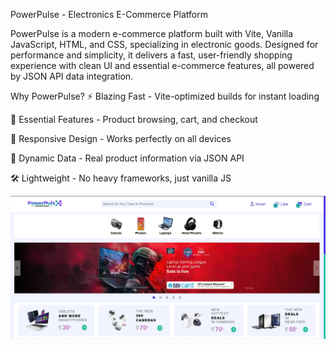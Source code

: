 PowerPulse - Electronics E-Commerce Platform

PowerPulse is a modern e-commerce platform built with Vite, Vanilla JavaScript, HTML, and CSS, specializing in electronic goods. Designed for performance and simplicity, it delivers a fast, user-friendly shopping experience with clean UI and essential e-commerce features, all powered by JSON API data integration.

Why PowerPulse?
⚡ Blazing Fast - Vite-optimized builds for instant loading

🛒 Essential Features - Product browsing, cart, and checkout

📱 Responsive Design - Works perfectly on all devices

🔄 Dynamic Data - Real product information via JSON API

🛠️ Lightweight - No heavy frameworks, just vanilla JS

![image alt](public/assets/PowerPuls.webp)
